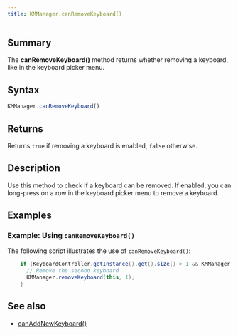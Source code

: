 ```yaml
---
title: KMManager.canRemoveKeyboard()
---
```


## Summary
The **canRemoveKeyboard()** method returns whether removing a keyboard, like in the keyboard picker menu.

## Syntax

```javascript
KMManager.canRemoveKeyboard()
```
## Returns

Returns `true` if removing a keyboard is enabled, `false` otherwise.

## Description
Use this method to check if a keyboard can be removed. If enabled, you can long-press on a row in the keyboard picker menu to remove a keyboard.

## Examples

### Example: Using `canRemoveKeyboard()`

The following script illustrates the use of `canRemoveKeyboard()`:
```java
    if (KeyboardController.getInstance().get().size() > 1 && KMManager.canRemoveKeyboard()) {
      // Remove the second keyboard
      KMManager.removeKeyboard(this, 1);
    }
```

## See also
* [canAddNewKeyboard()](canAddNewKeyboard)
